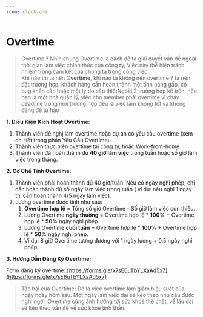 ```yaml
---
icon: clock-one
---
```


# Overtime

> Overtime ? Nhìn chung Overtime là cách để ta giải quyết vần đề ngoài thời gian làm việc chính thức của công ty, Việc này thể hiện trách nhiệm trong cam kết của chúng ta trong công việc.\
> Khi nào thì ta nên O**vertime**, khi nào ta không nên overtime ? ta nên đặt trường hợp, khách hàng cần hoàn thành một tính năng gấp, có bug khẩn cấp hoặc một lý do cấp thiếtNgoài 2 trường hợp kể trên, nếu bạn là một nhà quản lý, việc cho member phải overtime vì cháy deadline trong mọi trường hợp đều là việc làm không tốt và không đáng để tự hào

**1. Điều Kiện Kích Hoạt Overtime:**

1. Thành viên đề nghị làm overtime hoặc dự án có yêu cầu overtime (xem chi tiết trong phần Yêu Cầu Overtime).
2. Thành viên thực hiện overtime tại công ty, hoặc Work-from-home
3. Thành viên đã hoàn thành đủ **40 giờ làm việc** trong tuần hoặc số giờ làm việc trong tháng.

**2. Cơ Chế Tính Overtime:**

1. Thành viên phải hoàn thành đủ 40 giờ/tuần. Nếu có ngày nghỉ phép, chỉ cần hoàn thành đủ số ngày làm việc trong tuần ( ví dụ: nếu nghỉ 1 ngày thì cần hoàn thành 4/5 ngày làm việc).
2. Lương overtime được tính như sau:
   1. **Overtime hợp lệ** = Tổng số giờ Overtime - Số giờ làm việc còn thiếu.
   2. Lương Overtime **ngày thường** = Overtime hợp lệ \* **100**% + Overtime hợp lệ \* **50**% ngày nghỉ phép.
   3. Lương Overtime **cuối tuần** = Overtime hợp lệ \* **100**% + Overtime hợp lệ \* **50**% ngày nghỉ phép.
   4. Ví dụ: 8 giờ Overtime tương đương với 1 ngày lương + 0.5 ngày nghỉ phép.

**3. Hướng Dẫn Đăng Ký Overtime:**&#x20;

Form đăng ký overtime:[ ](https://forms.gle/x7sE6uTbYLXaAd5x7)[https://forms.gle/x7sE6uTbYLXaAd5x7](https://forms.gle/x7sE6uTbYLXaAd5x7)

> Tác hại của Overtime: Đó là việc overtime làm giảm hiệu suất của ngày ngày hôm sau. Một ngày làm việc dài sẽ kéo theo nhu cầu được nghỉ ngơi. Overtime cũng ảnh hưởng tới sức khoẻ thể chất, về lâu dài sẽ kéo theo vấn đề về sức khoẻ tinh thần.
